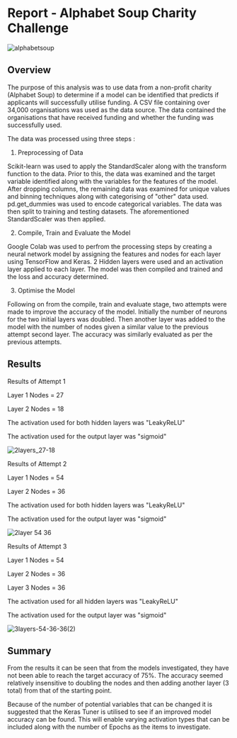 # Report - Alphabet Soup Charity Challenge

![alphabetsoup](https://user-images.githubusercontent.com/113118793/227778678-e482347e-1112-4ade-a6c7-a66d5c6f6510.jpg)


## Overview
The purpose of this analysis was to use data from a non-profit charity (Alphabet Soup) to determine if a model can be identified that predicts if applicants will successfully utilise funding.
A CSV file containing over 34,000 organisations was used as the data source. The data contained the organisations that have received funding and whether the funding was successfully used. 

The data was processed using three steps :

1. Preprocessing of Data

Scikit-learn was used to apply the StandardScaler along with the transform function to the data. Prior to this, the data was examined and the target variable identified along with the variables for the features of the model. After dropping columns, the remaining data was examined for unique values and binning techniques along with categorising of "other" data used. pd.get_dummies was used to encode categorical variables.
The data was then split to training and testing datasets. The aforementioned StandardScaler was then applied.


2. Compile, Train and Evaluate the Model

Google Colab was used to perfrom the processing steps by creating a neural network model by assigning the features and nodes for each layer using TensorFlow and Keras. 
2 Hidden layers were used and an activation layer applied to each layer. The model was then compiled and trained and the loss and accuracy determined.


3. Optimise the Model

Following on from the compile, train and evaluate stage, two attempts were made to improve the accuracy of the model. Initially the number of neurons for the two initial layers was doubled. Then another layer was added to the model with the number of nodes given a similar value to the previous attempt second layer. The accuracy was similarly evaluated as per the previous attempts.


## Results

Results of Attempt 1

Layer 1 Nodes = 27

Layer 2 Nodes = 18

The activation used for both hidden layers was "LeakyReLU"

The activation used for the output layer was "sigmoid"

![2layers_27-18](https://user-images.githubusercontent.com/113118793/227781221-b65eec26-5fdb-4c6d-a5d7-5eefafc76bd5.jpg)


Results of Attempt 2

Layer 1 Nodes = 54

Layer 2 Nodes = 36

The activation used for both hidden layers was "LeakyReLU"

The activation used for the output layer was "sigmoid"

![2layer 54 36](https://user-images.githubusercontent.com/113118793/227781527-f9c08523-ebfd-4d49-b5a2-75ac4d35c682.jpg)


Results of Attempt 3

Layer 1 Nodes = 54

Layer 2 Nodes = 36

Layer 3 Nodes = 36

The activation used for all hidden layers was "LeakyReLU"

The activation used for the output layer was "sigmoid"

![3layers-54-36-36(2)](https://user-images.githubusercontent.com/113118793/228180652-2e7d2996-ca10-436e-bd76-61b17ff25beb.jpg)




## Summary
From the results it can be seen that from the models investigated, they have not been able to reach the target accuracy of 75%. The accuracy seemed relatively insensitive to doubling the nodes and then adding another layer (3 total) from that of the starting point. 

Because of the number of potential variables that can be changed it is suggested that the Keras Tuner is utilised to see if an improved model accuracy can be found. This will enable varying activation types that can be included along with the number of Epochs as the items to investigate.




